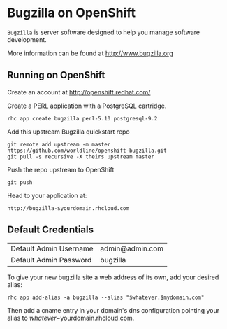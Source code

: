 Bugzilla on OpenShift
=====================

``Bugzilla`` is server software designed to help you manage software development.

More information can be found at http://www.bugzilla.org

Running on OpenShift
--------------------

Create an account at http://openshift.redhat.com/

Create a PERL application with a PostgreSQL cartridge.

    rhc app create bugzilla perl-5.10 postgresql-9.2

Add this upstream Bugzilla quickstart repo

    git remote add upstream -m master https://github.com/worldline/openshift-bugzilla.git
    git pull -s recursive -X theirs upstream master

Push the repo upstream to OpenShift

    git push

Head to your application at:

    http://bugzilla-$yourdomain.rhcloud.com

Default Credentials
-------------------
<table>
<tr><td>Default Admin Username</td><td>admin@admin.com</td></tr>
<tr><td>Default Admin Password</td><td>bugzilla</td></tr>
</table>

To give your new bugzilla site a web address of its own, add your desired alias:

    rhc app add-alias -a bugzilla --alias "$whatever.$mydomain.com"

Then add a cname entry in your domain's dns configuration pointing your alias to $whatever-$yourdomain.rhcloud.com.

